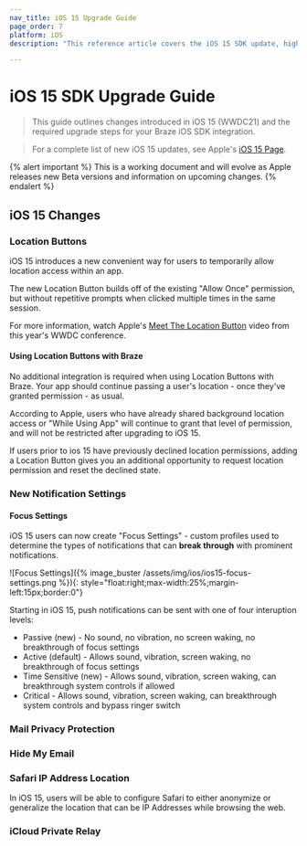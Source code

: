```yaml
---
nav_title: iOS 15 Upgrade Guide
page_order: 7
platform: iOS
description: "This reference article covers the iOS 15 SDK update, highlighting changes such as geofences, location targeting, IDFA, and more."

---
```


# iOS 15 SDK Upgrade Guide

> This guide outlines changes introduced in iOS 15 (WWDC21) and the required upgrade steps for your Braze iOS SDK integration.

> For a complete list of new iOS 15 updates, see Apple's [iOS 15 Page](https://www.apple.com/ios/ios-15/).

{% alert important %}
This is a working document and will evolve as Apple releases new Beta versions and information on upcoming changes.
{% endalert %}

<!-- ## Upgrade Requirements

<style>
table th:nth-child(1),
table th:nth-child(2),
table td:nth-child(1),
table td:nth-child(2) {
    min-width:230px;
}
table td {
    word-break: break-word;
}
</style>

|If Your App Uses:|Upgrade Recommendation|Description|
|------|--------|---|
|Xcode 13|**Upgrade to iOS SDK v4.0 or above**|Customers using Xcode 13 must use [v4.0.0+][1] for compatibility. If you experience any issues or questions related to our iOS 15 compatibility, please open a new [Github Issue][2].| -->

## iOS 15 Changes

### Location Buttons

iOS 15 introduces a new convenient way for users to temporarily allow location access within an app. 

The new Location Button builds off of the existing "Allow Once" permission, but without repetitive prompts when clicked multiple times in the same session.

For more information, watch Apple's [Meet The Location Button](https://developer.apple.com/videos/play/wwdc2021/10102/) video from this year's WWDC conference.

#### Using Location Buttons with Braze

No additional integration is required when using Location Buttons with Braze. Your app should continue passing a user's location - once they've granted permission - as usual.

According to Apple, users who have already shared background location access or "While Using App" will continue to grant that level of permission, and will not be restricted after upgrading to iOS 15.

If users prior to ios 15 have previously declined location permissions, adding a Location Button gives you an additional opportunity to request location permission and reset the declined state.

### New Notification Settings

#### Focus Settings

iOS 15 users can now create "Focus Settings" - custom profiles used to determine the types of notifications that can __break through__ with prominent notifications.

![Focus Settings]({% image_buster /assets/img/ios/ios15-focus-settings.png %}){: style="float:right;max-width:25%;margin-left:15px;border:0"}

Starting in iOS 15, push notifications can be sent with one of four interuption levels:

* Passive (new) - No sound, no vibration, no screen waking, no breakthrough of focus settings
* Active (default) - Allows sound, vibration, screen waking, no breakthrough of focus settings
* Time Sensitive (new) - Allows sound, vibration, screen waking, can breakthrough system controls if allowed
* Critical - Allows sound, vibration, screen waking, can breakthrough system controls and bypass ringer switch

### Mail Privacy Protection

### Hide My Email

### Safari IP Address Location

In iOS 15, users will be able to configure Safari to either anonymize or generalize the location that can be  IP Addresses while browsing the web.

### iCloud Private Relay

### 

[1]: https://github.com/Appboy/appboy-ios-sdk/releases/tag/4.0.0
[2]: https://github.com/Appboy/appboy-ios-sdk/issues
